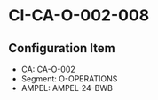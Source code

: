 # CI-CA-O-002-008

## Configuration Item
- CA: CA-O-002
- Segment: O-OPERATIONS
- AMPEL: AMPEL-24-BWB
